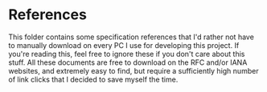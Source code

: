# References
This folder contains some specification references that I'd rather not have to manually download on every PC I use for developing this project. If you're reading this, feel free to ignore these if you don't care about this stuff. All these documents are free to download on the RFC and/or IANA websites, and extremely easy to find, but require a sufficiently high number of link clicks that I decided to save myself the time.